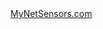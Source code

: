 <img alt="" src="https://raw.githubusercontent.com/derwish-pro/MyNetSensors/master/icons/MyNetSensors_banner2.png" >

<br><br>
<a href="http://MyNetSensors.com"> MyNetSensors.com </a><br />
<br><br>
